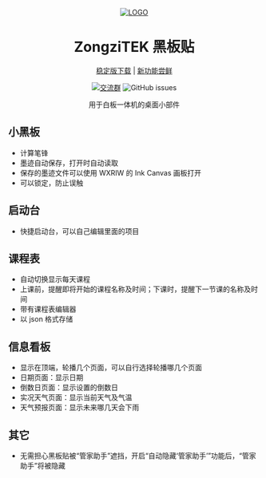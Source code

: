 <div align="center">

[![LOGO](https://github.com/STBBRD/ZongziTEK-Blackboard-Sticker/blob/master/ZongziTEK_Blackboard_Sticker/黑板贴.png?raw=true "LOGO")](# "LOGO")

# ZongziTEK 黑板贴

  [稳定版下载](https://github.com/STBBRD/ZongziTEK-Blackboard-Sticker/releases/latest "Latest Releases") | [新功能尝鲜](https://github.com/STBBRD/ZongziTEK-Blackboard-Sticker/actions "Actions") 
  
[![交流群](https://img.shields.io/badge/-%E4%BA%A4%E6%B5%81%E7%BE%A4%201101582374-blue?style=flat&logo=TencentQQ)](https://jq.qq.com/?_wv=1027&k=epb9KDPe)  ![GitHub issues](https://img.shields.io/github/issues/STBBRD/ZongziTEK-Blackboard-Sticker?logo=github)


  
用于白板一体机的桌面小部件

</div>

## 小黑板
- 计算笔锋
- 墨迹自动保存，打开时自动读取
- 保存的墨迹文件可以使用 WXRIW 的 Ink Canvas 画板打开
- 可以锁定，防止误触
## 启动台
- 快捷启动台，可以自己编辑里面的项目
## 课程表
- 自动切换显示每天课程
- 上课前，提醒即将开始的课程名称及时间；下课时，提醒下一节课的名称及时间
- 带有课程表编辑器
- 以 json 格式存储
## 信息看板
- 显示在顶端，轮播几个页面，可以自行选择轮播哪几个页面
- 日期页面：显示日期
- 倒数日页面：显示设置的倒数日
- 实况天气页面：显示当前天气及气温
- 天气预报页面：显示未来哪几天会下雨
## 其它
- 无需担心黑板贴被“管家助手”遮挡，开启“自动隐藏‘管家助手’”功能后，“管家助手”将被隐藏